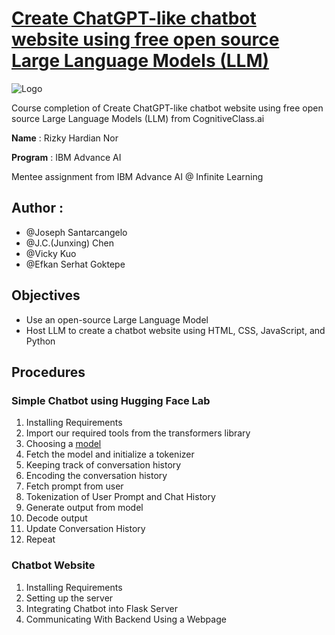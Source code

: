 # [Create ChatGPT-like chatbot website using free open source Large Language Models (LLM)](https://cognitiveclass.ai/courses/course-v1:IBMSkillsNetwork+GPXX04ESEN+v1?authuser=0)

![Logo](https://cf-courses-data.s3.us.cloud-object-storage.appdomain.cloud/IBMSkillsNetwork-GPXX04ESEN/images/DALL%C2%B7E%202023-06-06%2009.38.20%20-%20a%20robot%20driving%20a%20convertible%20sports%20car%20towards%20the%20sunset%2C%20digital%20art.png)

Course completion of Create ChatGPT-like chatbot website using free open source Large Language Models (LLM) from CognitiveClass.ai


**Name** : Rizky Hardian Nor

**Program** : IBM Advance AI

Mentee assignment from IBM Advance AI @ Infinite Learning

## **Author** : 
 * @Joseph Santarcangelo
 * @J.C.(Junxing) Chen
 * @Vicky Kuo
 * @Efkan Serhat Goktepe

## Objectives

 -  Use an open-source Large Language Model
 -  Host LLM to create a chatbot website using HTML, CSS, JavaScript, and Python


## Procedures


### Simple Chatbot using Hugging Face Lab
 1. Installing Requirements
 2. Import our required tools from the transformers library
 3. Choosing a [model](https://huggingface.co/models)
 4. Fetch the model and initialize a tokenizer
 5. Keeping track of conversation history
 6. Encoding the conversation history
 7. Fetch prompt from user
 8. Tokenization of User Prompt and Chat History
 9. Generate output from model
 10. Decode output
 11. Update Conversation History
 12. Repeat


### Chatbot Website
 1. Installing Requirements
 2. Setting up the server
 3. Integrating Chatbot into Flask Server
 4. Communicating With Backend Using a Webpage


